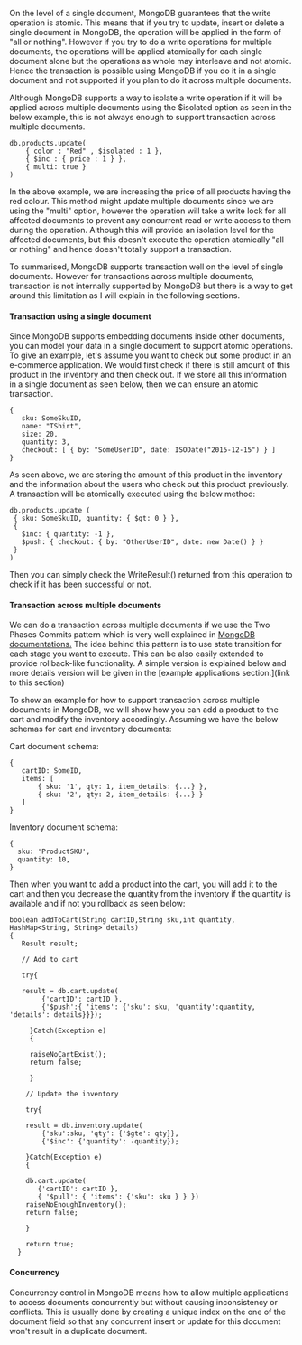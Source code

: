 On the level of a single document, MongoDB guarantees that the write operation is atomic. This means that if you try to update, insert or delete a single document in MongoDB, the operation will be applied in the form of "all or nothing". However if you try to do a write operations for multiple documents, the operations will be applied atomically for each single document alone but the operations as whole may interleave and not atomic. Hence the transaction is possible using MongoDB if you do it in a single document and not supported if you plan to do it across multiple documents.  

Although MongoDB supports a way to isolate a write operation if it will be applied across multiple documents using the $isolated option as seen in the below example, this is not always enough to support transaction across multiple documents. 

````
db.products.update(
    { color : "Red" , $isolated : 1 },
    { $inc : { price : 1 } },
    { multi: true }
)
````
In the above example, we are increasing the price of all products having the red colour. This method might update multiple documents since we are using the "multi" option, however the operation will take a write lock for all affected documents to prevent any concurrent read or write access to them during the operation. Although this will provide an isolation level for the affected documents, but this doesn't execute the operation atomically "all or nothing" and hence doesn't totally support a transaction.


To summarised, MongoDB supports transaction well on the level of single documents. However for transactions across multiple documents, transaction  is not internally supported by MongoDB but there is a way to get around this limitation as I will explain in the following sections. 

#### Transaction using a single document

Since MongoDB supports embedding documents inside other documents, you can model your data in a single document to support atomic operations. To give an example, let's assume you want to check out some product in an e-commerce application. We would first check if there is still amount of this product in the inventory and then check out. If we store all this information in a single document as seen below, then we can ensure an atomic transaction.

 
 ````
 {
    sku: SomeSkuID,
    name: "TShirt",
    size: 20,
    quantity: 3,
    checkout: [ { by: "SomeUserID", date: ISODate("2015-12-15") } ]
}
 ````
 
 As seen above, we are storing the amount of this product in the inventory and the information about the users who check out this product previously.
A transaction will be atomically executed using the below method:
 
  ````
 db.products.update (
   { sku: SomeSkuID, quantity: { $gt: 0 } },
   {
     $inc: { quantity: -1 },
     $push: { checkout: { by: "OtherUserID", date: new Date() } }
   }
)
 ````

Then you can simply check the WriteResult() returned from this operation to check if it has been successful or not.


#### Transaction across multiple documents

We can do a transaction across multiple documents if we use the Two Phases Commits pattern which is very well explained in [MongoDB documentations.](https://docs.mongodb.org/manual/tutorial/perform-two-phase-commits/)
The idea behind this pattern is to use state transition for each stage you want to execute. This can be also easily extended to provide rollback-like functionality. A simple version is explained below and more details version will be given in the [example applications section.](link to this section)

To show an example for how to support transaction across multiple documents in MongoDB, we will show how you can add a product to the cart and modify the inventory accordingly. Assuming we have the below schemas for cart and inventory documents:


Cart document schema:

 ````
{
    cartID: SomeID,
    items: [
        { sku: '1', qty: 1, item_details: {...} },
        { sku: '2', qty: 2, item_details: {...} }
    ]
} 
````
 
 Inventory document schema:
 
 
  ````
 {
    sku: 'ProductSKU',
    quantity: 10,
 }
 ````
 
Then when you want to add a product into the cart, you will add it to the cart and then you decrease the quantity from the inventory if the quantity is available and if not you rollback as seen below:



 
````
boolean addToCart(String cartID,String sku,int quantity, HashMap<String, String> details)
{
   Result result;

   // Add to cart

   try{

   result = db.cart.update(
        {'cartID': cartID },
        {'$push':{ 'items': {'sku': sku, 'quantity':quantity, 'details': details}}});

     }Catch(Exception e)
     {
     
     raiseNoCartExist();
     return false;
     
     }        
      
    // Update the inventory

    try{

    result = db.inventory.update(
        {'sku':sku, 'qty': {'$gte': qty}},
        {'$inc': {'quantity': -quantity});
        
    }Catch(Exception e)
    {
    
    db.cart.update(
       {'cartID': cartID },
       { '$pull': { 'items': {'sku': sku } } })
    raiseNoEnoughInventory(); 
    return false;
    
    }
              
    return true;
  }        
 ````


#### Concurrency 

Concurrency control in MongoDB means how to allow multiple applications to access documents concurrently but without causing inconsistency or conflicts. This is usually done by creating a unique index on the one of the document field so that any concurrent insert or update for this document won't result in a duplicate document. 


